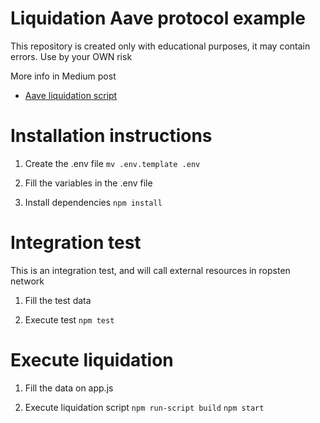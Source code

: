 # Liquidation Aave protocol example
This repository is created only with educational purposes, it may contain errors. Use by your OWN risk

More info in Medium post
* [Aave liquidation script](https://medium.com/coinmonks/creating-a-liquidation-script-for-aave-defi-protocol-ef584ad87e8f)

# Installation instructions

1. Create the .env file
 `mv .env.template .env`

2. Fill the variables in the .env file

3. Install dependencies
`npm install`


# Integration test
This is an integration test, and will call external resources in ropsten network

1. Fill the test data

2. Execute test
`npm test`

# Execute liquidation
1. Fill the data on app.js

2. Execute liquidation script
`npm run-script build`
`npm start`
